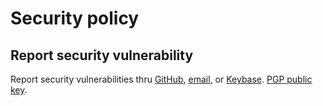 # Security policy

## Report security vulnerability

Report security vulnerabilities thru [GitHub](https://github.com/koviubi56/pypbar/security/advisories/new), [email](mailto:koviubi56@duck.com), or [Keybase](https://keybase.io/koviubi_56).
[PGP public key](https://keybase.io/koviubi_56).
